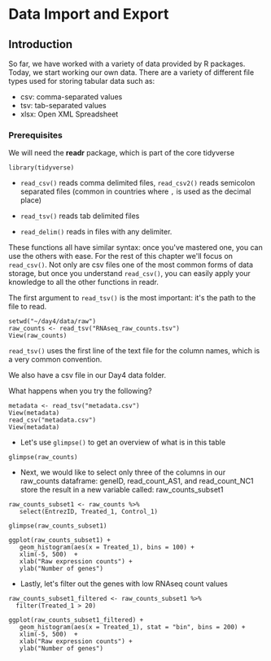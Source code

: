 # Data Import and Export

## Introduction

So far, we have worked with a variety of data provided by R packages. Today, we start working
our own data. There are a variety of different file types used for storing tabular data such as:

- csv: comma-separated values
- tsv: tab-separated values
- xlsx: Open XML Spreadsheet

### Prerequisites

We will need the **readr** package, which is part of the core tidyverse

```{r setup, message = FALSE}
library(tidyverse)
```

* `read_csv()` reads comma delimited files, `read_csv2()` reads semicolon
  separated files (common in countries where `,` is used as the decimal place)

* `read_tsv()` reads tab delimited files

* `read_delim()` reads in files with any delimiter.

These functions all have similar syntax: once you've mastered one, you can use the others with
ease. For the rest of this chapter we'll focus on `read_csv()`. Not only are csv files one of
the most common forms of data storage, but once you understand `read_csv()`, you can easily
apply your knowledge to all the other functions in readr.

The first argument to `read_tsv()` is the most important: it's the path to the file to read.

```{r, message = TRUE}
setwd("~/day4/data/raw")
raw_counts <- read_tsv("RNAseq_raw_counts.tsv")
View(raw_counts)
```

`read_tsv()` uses the first line of the text file for the column names, which is a very common convention.

We also have a csv file in our Day4 data folder.

What happens when you try the following?

```{r}
metadata <- read_tsv("metadata.csv")
View(metadata)
read_csv("metadata.csv")
View(metadata)
```

- Let's use `glimpse()` to get an overview of what is in this table

```{r}
glimpse(raw_counts)
```

- Next, we would like to select only three of the columns in our raw\_counts dataframe: geneID, read_count_AS1, and read_count_NC1 store the result in a new variable called: raw\_counts\_subset1

```{r}
raw_counts_subset1 <- raw_counts %>%
   select(EntrezID, Treated_1, Control_1)

glimpse(raw_counts_subset1)

ggplot(raw_counts_subset1) +
   geom_histogram(aes(x = Treated_1), bins = 100) + 
   xlim(-5, 500)  +
   xlab("Raw expression counts") +
   ylab("Number of genes")
```

- Lastly, let's filter out the genes with low RNAseq count values

```{r}
raw_counts_subset1_filtered <- raw_counts_subset1 %>%
  filter(Treated_1 > 20)

ggplot(raw_counts_subset1_filtered) +
   geom_histogram(aes(x = Treated_1), stat = "bin", bins = 200) + 
   xlim(-5, 500)  +
   xlab("Raw expression counts") +
   ylab("Number of genes")
```
